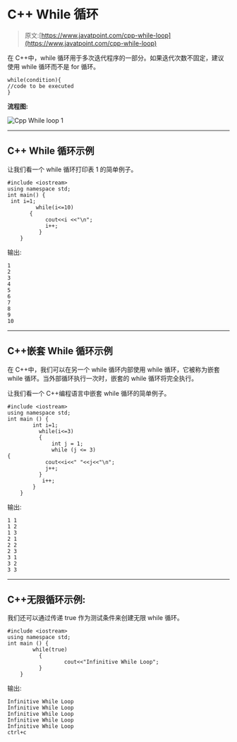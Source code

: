 # C++ While 循环

> 原文:[https://www.javatpoint.com/cpp-while-loop](https://www.javatpoint.com/cpp-while-loop)

在 C++中，while 循环用于多次迭代程序的一部分。如果迭代次数不固定，建议使用 while 循环而不是 for 循环。

```
while(condition){  
//code to be executed  
}  

```

**流程图:**

![Cpp While loop 1](../Images/39422e6312b7ee370f01963f4fcd9684.png)

* * *

## C++ While 循环示例

让我们看一个 while 循环打印表 1 的简单例子。

```
#include <iostream>
using namespace std;
int main() {       
 int i=1;    
         while(i<=10) 
       {    
            cout<<i <<"\n";  
            i++;
          }     
    }

```

输出:

```
1
2
3
4
5
6
7
8
9
10

```

* * *

## C++嵌套 While 循环示例

在 C++中，我们可以在另一个 while 循环内部使用 while 循环，它被称为嵌套 while 循环。当外部循环执行一次时，嵌套的 while 循环将完全执行。

让我们看一个 C++编程语言中嵌套 while 循环的简单例子。

```
#include <iostream>
using namespace std;
int main () {
        int i=1;    
          while(i<=3)   
          {  
              int j = 1;  
              while (j <= 3)  
{    
            cout<<i<<" "<<j<<"\n";    
            j++;
          }   
           i++;
        }
    }  

```

输出:

```
1 1
1 2
1 3
2 1
2 2 
2 3
3 1
3 2
3 3

```

* * *

## C++无限循环示例:

我们还可以通过传递 true 作为测试条件来创建无限 while 循环。

```
#include <iostream>
using namespace std;
int main () {
        while(true)
          {  
                  cout<<"Infinitive While Loop";  
          }  
    }  

```

输出:

```
Infinitive While Loop 
Infinitive While Loop
Infinitive While Loop
Infinitive While Loop
Infinitive While Loop
ctrl+c

```